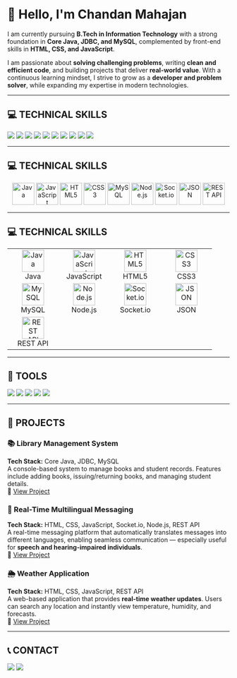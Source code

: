 # 👋 Hello, I'm Chandan Mahajan    

I am currently pursuing **B.Tech in Information Technology** with a strong foundation in **Core Java, JDBC, and MySQL**, complemented by front-end skills in **HTML, CSS, and JavaScript**.  

I am passionate about **solving challenging problems**, writing **clean and efficient code**, and building projects that deliver **real-world value**. With a continuous learning mindset, I strive to grow as a **developer and problem solver**, while expanding my expertise in modern technologies.  

---

## 💻 TECHNICAL SKILLS  
<div>
    <img src="https://img.shields.io/badge/-Core%20Java-007396?&style=for-the-badge&logo=java&logoColor=white" />
    <img src="https://img.shields.io/badge/-JDBC-323330?&style=for-the-badge&logo=oracle&logoColor=white" />
    <img src="https://img.shields.io/badge/-MySQL-4479A1?&style=for-the-badge&logo=mysql&logoColor=white" />
    <img src="https://img.shields.io/badge/-HTML5-E34F26?&style=for-the-badge&logo=html5&logoColor=white" />
    <img src="https://img.shields.io/badge/-CSS3-1572B6?&style=for-the-badge&logo=css3&logoColor=white" />
    <img src="https://img.shields.io/badge/-JavaScript-F7DF1E?&style=for-the-badge&logo=javascript&logoColor=black" />
    <img src="https://img.shields.io/badge/-Node.js-339933?&style=for-the-badge&logo=node.js&logoColor=white" />
    <img src="https://img.shields.io/badge/-JSON-000000?&style=for-the-badge&logo=json&logoColor=white" />
    <img src="https://img.shields.io/badge/-REST%20API-02569B?&style=for-the-badge&logo=api&logoColor=white" />
    <img src="https://img.shields.io/badge/-Socket.io-010101?&style=for-the-badge&logo=socket.io&logoColor=white" />
</div>  

---

## 💻 TECHNICAL SKILLS  

<div align="center">

<!-- Programming Languages -->
<img src="https://cdn.jsdelivr.net/gh/devicons/devicon/icons/java/java-original.svg" width="50" height="50" alt="Java" />
<img src="https://cdn.jsdelivr.net/gh/devicons/devicon/icons/javascript/javascript-original.svg" width="50" height="50" alt="JavaScript" />
<img src="https://cdn.jsdelivr.net/gh/devicons/devicon/icons/html5/html5-original.svg" width="50" height="50" alt="HTML5" />
<img src="https://cdn.jsdelivr.net/gh/devicons/devicon/icons/css3/css3-original.svg" width="50" height="50" alt="CSS3" />

<!-- Databases -->
<img src="https://cdn.jsdelivr.net/gh/devicons/devicon/icons/mysql/mysql-original.svg" width="50" height="50" alt="MySQL" />

<!-- Backend & API -->
<img src="https://cdn.jsdelivr.net/gh/devicons/devicon/icons/nodejs/nodejs-original.svg" width="50" height="50" alt="Node.js" />
<img src="https://cdn.worldvectorlogo.com/logos/socket-io.svg" width="50" height="50" alt="Socket.io" />
<img src="https://www.vectorlogo.zone/logos/json/json-icon.svg" width="50" height="50" alt="JSON" />
<img src="https://img.icons8.com/external-flat-juicy-fish/60/000000/external-rest-api-coding-and-development-flat-flat-juicy-fish.png" width="50" height="50" alt="REST API" />

</div>

---

## 💻 TECHNICAL SKILLS  

<div align="center">

<table>
  <tr>
    <td align="center" width="100">
      <img src="https://cdn.jsdelivr.net/gh/devicons/devicon/icons/java/java-original.svg" width="50" height="50" alt="Java" /><br>Java
    </td>
    <td align="center" width="100">
      <img src="https://cdn.jsdelivr.net/gh/devicons/devicon/icons/javascript/javascript-original.svg" width="50" height="50" alt="JavaScript" /><br>JavaScript
    </td>
    <td align="center" width="100">
      <img src="https://cdn.jsdelivr.net/gh/devicons/devicon/icons/html5/html5-original.svg" width="50" height="50" alt="HTML5" /><br>HTML5
    </td>
    <td align="center" width="100">
      <img src="https://cdn.jsdelivr.net/gh/devicons/devicon/icons/css3/css3-original.svg" width="50" height="50" alt="CSS3" /><br>CSS3
    </td>
  </tr>
  <tr>
    <td align="center" width="100">
      <img src="https://cdn.jsdelivr.net/gh/devicons/devicon/icons/mysql/mysql-original.svg" width="50" height="50" alt="MySQL" /><br>MySQL
    </td>
    <td align="center" width="100">
      <img src="https://cdn.jsdelivr.net/gh/devicons/devicon/icons/nodejs/nodejs-original.svg" width="50" height="50" alt="Node.js" /><br>Node.js
    </td>
    <td align="center" width="100">
      <img src="https://cdn.worldvectorlogo.com/logos/socket-io.svg" width="50" height="50" alt="Socket.io" /><br>Socket.io
    </td>
    <td align="center" width="100">
      <img src="https://www.vectorlogo.zone/logos/json/json-icon.svg" width="50" height="50" alt="JSON" /><br>JSON
    </td>
  </tr>
  <tr>
    <td align="center" width="100">
      <img src="https://img.icons8.com/external-flat-juicy-fish/60/000000/external-rest-api-coding-and-development-flat-flat-juicy-fish.png" width="50" height="50" alt="REST API" /><br>REST API
    </td>
  </tr>
</table>

</div>

---

## 🧰 TOOLS
<div>
    <img src="https://img.shields.io/badge/-VSCode-007ACC?&style=for-the-badge&logo=visualstudiocode&logoColor=white" />
    <img src="https://img.shields.io/badge/-Figma-F24E1E?&style=for-the-badge&logo=figma&logoColor=white" />
    <img src="https://img.shields.io/badge/-Git-F05032?&style=for-the-badge&logo=git&logoColor=white" />
    <img src="https://img.shields.io/badge/-GitHub-181717?&style=for-the-badge&logo=github&logoColor=white" />
    <img src="https://img.shields.io/badge/-Eclipse-2C2255?&style=for-the-badge&logo=eclipse&logoColor=white" />
</div>  

---

## 📂 PROJECTS  

### 📚 Library Management System  
**Tech Stack:** Core Java, JDBC, MySQL  
A console-based system to manage books and student records. Features include adding books, issuing/returning books, and managing student details.  
🔗 [View Project](https://github.com/chandanmahajan-04)  


### 💬 Real-Time Multilingual Messaging  
**Tech Stack:** HTML, CSS, JavaScript, Socket.io, Node.js, REST API  
A real-time messaging platform that automatically translates messages into different languages, enabling seamless communication — especially useful for **speech and hearing-impaired individuals**.  
🔗 [View Project](https://github.com/chandanmahajan-04)  


### 🌦️ Weather Application  
**Tech Stack:** HTML, CSS, JavaScript, REST API  
A web-based application that provides **real-time weather updates**. Users can search any location and instantly view temperature, humidity, and forecasts.  
🔗 [View Project](https://github.com/chandanmahajan-04)  

---

## 📞 CONTACT 
<a href="https://www.linkedin.com/in/chandan-mahajan-751790254/"><img src="https://img.shields.io/badge/-LinkedIn-0072b1?&style=for-the-badge&logo=linkedin&logoColor=white" /></a>
<a href="mailto:chandanmahajan2003@gmail.com"><img src="https://img.shields.io/badge/-Email-D14836?&style=for-the-badge&logo=gmail&logoColor=white" /></a>
